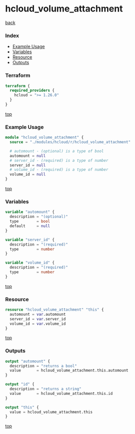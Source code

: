 # hcloud_volume_attachment

[back](../hcloud.md)

### Index

- [Example Usage](#example-usage)
- [Variables](#variables)
- [Resource](#resource)
- [Outputs](#outputs)

### Terraform

```terraform
terraform {
  required_providers {
    hcloud = ">= 1.26.0"
  }
}
```

[top](#index)

### Example Usage

```terraform
module "hcloud_volume_attachment" {
  source = "./modules/hcloud/r/hcloud_volume_attachment"

  # automount - (optional) is a type of bool
  automount = null
  # server_id - (required) is a type of number
  server_id = null
  # volume_id - (required) is a type of number
  volume_id = null
}
```

[top](#index)

### Variables

```terraform
variable "automount" {
  description = "(optional)"
  type        = bool
  default     = null
}

variable "server_id" {
  description = "(required)"
  type        = number
}

variable "volume_id" {
  description = "(required)"
  type        = number
}
```

[top](#index)

### Resource

```terraform
resource "hcloud_volume_attachment" "this" {
  automount = var.automount
  server_id = var.server_id
  volume_id = var.volume_id
}
```

[top](#index)

### Outputs

```terraform
output "automount" {
  description = "returns a bool"
  value       = hcloud_volume_attachment.this.automount
}

output "id" {
  description = "returns a string"
  value       = hcloud_volume_attachment.this.id
}

output "this" {
  value = hcloud_volume_attachment.this
}
```

[top](#index)